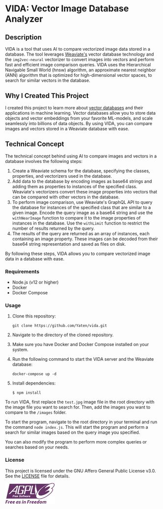 # VIDA: Vector Image Database Analyzer

## Description

VIDA is a tool that uses AI to compare vectorized image data stored in a database. The tool leverages [Weaviate's](https://github.com/weaviate/weaviate) vector database technology and the `img2vec-neural` vectorizer to convert images into vectors and perform fast and efficient image comparison queries. VIDA uses the Hierarchical Navigable Small World (hnsw) algorithm, an approximate nearest neighbor (ANN) algorithm that is optimized for high-dimensional vector spaces, to search for similar vectors in the database.

## Why I Created This Project

I created this project to learn more about [vector databases](https://www.pinecone.io/learn/vector-database/) and their applications in machine learning. Vector databases allow you to store data objects and vector embeddings from your favorite ML-models, and scale seamlessly into billions of data objects. By using VIDA, you can compare images and vectors stored in a Weaviate database with ease.

## Technical Concept

The technical concept behind using AI to compare images and vectors in a database involves the following steps:

1. Create a Weaviate schema for the database, specifying the classes, properties, and vectorizers used in the database.
2. Add data to the database by encoding images as base64 strings and adding them as properties to instances of the specified class. Weaviate's vectorizers convert these image properties into vectors that can be compared with other vectors in the database.
3. To perform image comparison, use Weaviate's GraphQL API to query the database for instances of the specified class that are similar to a given image. Encode the query image as a base64 string and use the `withNearImage` function to compare it to the image properties of instances in the database. Use the `withLimit` function to restrict the number of results returned by the query.
4. The results of the query are returned as an array of instances, each containing an image property. These images can be decoded from their base64 string representation and saved as files on disk.

By following these steps, VIDA allows you to compare vectorized image data in a database with ease.

### Requirements

* Node.js (v12 or higher)
* Docker
* Docker Compose

### Usage

1. Clone this repository:
	```shell
	git clone https://github.com/Yaten/vida.git
	```

2. Navigate to the directory of the cloned repository.

3. Make sure you have Docker and Docker Compose installed on your system.

4. Run the following command to start the VIDA server and the Weaviate database:
	```shell
	docker-compose up -d
	```

5. Install dependencies:

   ```shell
   $ npm install
   ```

To run VIDA, first replace the `test.jpg` image file in the root directory with the image file you want to search for. Then, add the images you want to compare to the `/images` folder.

To start the program, navigate to the root directory in your terminal and run the command `node index.js`. This will start the program and perform a search for similar images based on the query image you specified.

You can also modify the program to perform more complex queries or searches based on your needs.


### License

This project is licensed under the GNU Affero General Public License v3.0. See the [LICENSE](./LICENSE) file for details.

![AGPLv3](agplv3.png)